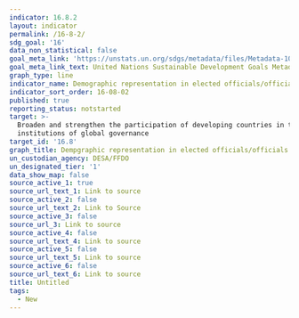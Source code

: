 ```yaml
---
indicator: 16.8.2
layout: indicator
permalink: /16-8-2/
sdg_goal: '16'
data_non_statistical: false
goal_meta_link: 'https://unstats.un.org/sdgs/metadata/files/Metadata-10-06-01.pdf'
goal_meta_link_text: United Nations Sustainable Development Goals Metadata (pdf 1361kB)
graph_type: line
indicator_name: Demographic representation in elected officials/officials
indicator_sort_order: 16-08-02
published: true
reporting_status: notstarted
target: >-
  Broaden and strengthen the participation of developing countries in the
  institutions of global governance
target_id: '16.8'
graph_title: Dempgraphic representation in elected officials/officials
un_custodian_agency: DESA/FFDO
un_designated_tier: '1'
data_show_map: false
source_active_1: true
source_url_text_1: Link to source
source_active_2: false
source_url_text_2: Link to Source
source_active_3: false
source_url_3: Link to source
source_active_4: false
source_url_text_4: Link to source
source_active_5: false
source_url_text_5: Link to source
source_active_6: false
source_url_text_6: Link to source
title: Untitled
tags:
  - New
---
```

